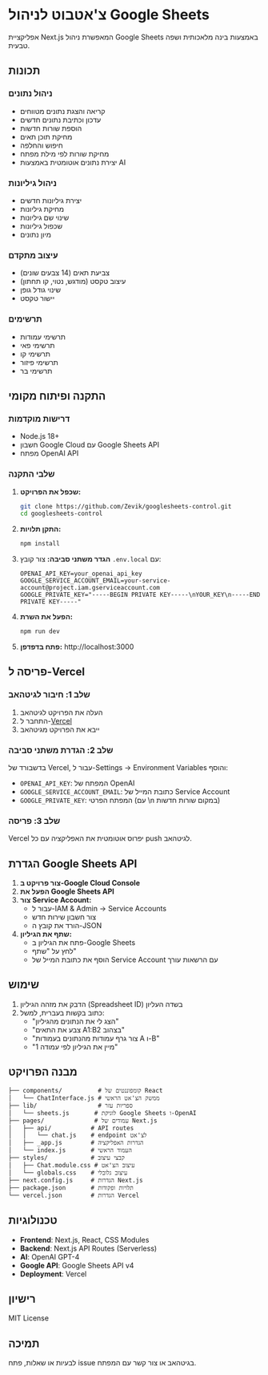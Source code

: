 # צ'אטבוט לניהול Google Sheets

אפליקציית Next.js המאפשרת ניהול Google Sheets באמצעות בינה מלאכותית ושפה טבעית.

## תכונות

### ניהול נתונים
- קריאה והצגת נתונים מטווחים
- עדכון וכתיבת נתונים חדשים
- הוספת שורות חדשות
- מחיקת תוכן תאים
- חיפוש והחלפה
- מחיקת שורות לפי מילת מפתח
- יצירת נתונים אוטומטית באמצעות AI

### ניהול גיליונות
- יצירת גיליונות חדשים
- מחיקת גיליונות
- שינוי שם גיליונות
- שכפול גיליונות
- מיון נתונים

### עיצוב מתקדם
- צביעת תאים (14 צבעים שונים)
- עיצוב טקסט (מודגש, נטוי, קו תחתון)
- שינוי גודל גופן
- יישור טקסט

### תרשימים
- תרשימי עמודות
- תרשימי פאי
- תרשימי קו
- תרשימי פיזור
- תרשימי בר

## התקנה ופיתוח מקומי

### דרישות מוקדמות
- Node.js 18+
- חשבון Google Cloud עם Google Sheets API
- מפתח OpenAI API

### שלבי התקנה

1. **שכפל את הפרויקט:**
   ```bash
   git clone https://github.com/Zevik/googlesheets-control.git
   cd googlesheets-control
   ```

2. **התקן תלויות:**
   ```bash
   npm install
   ```

3. **הגדר משתני סביבה:**
   צור קובץ `.env.local` עם:
   ```
   OPENAI_API_KEY=your_openai_api_key
   GOOGLE_SERVICE_ACCOUNT_EMAIL=your-service-account@project.iam.gserviceaccount.com
   GOOGLE_PRIVATE_KEY="-----BEGIN PRIVATE KEY-----\nYOUR_KEY\n-----END PRIVATE KEY-----"
   ```

4. **הפעל את השרת:**
   ```bash
   npm run dev
   ```

5. **פתח בדפדפן:**
   http://localhost:3000

## פריסה ל-Vercel

### שלב 1: חיבור לגיטהאב
1. העלה את הפרויקט לגיטהאב
2. התחבר ל-[Vercel](https://vercel.com)
3. ייבא את הפרויקט מגיטהאב

### שלב 2: הגדרת משתני סביבה
בדשבורד של Vercel, עבור ל-Settings → Environment Variables והוסף:

- `OPENAI_API_KEY`: המפתח של OpenAI
- `GOOGLE_SERVICE_ACCOUNT_EMAIL`: כתובת המייל של Service Account
- `GOOGLE_PRIVATE_KEY`: המפתח הפרטי (עם \\n במקום שורות חדשות)

### שלב 3: פריסה
Vercel יפרוס אוטומטית את האפליקציה עם כל push לגיטהאב.

## הגדרת Google Sheets API

1. **צור פרויקט ב-Google Cloud Console**
2. **הפעל את Google Sheets API**
3. **צור Service Account:**
   - עבור ל-IAM & Admin → Service Accounts
   - צור חשבון שירות חדש
   - הורד את קובץ ה-JSON
4. **שתף את הגיליון:**
   - פתח את הגיליון ב-Google Sheets
   - לחץ על "שתף"
   - הוסף את כתובת המייל של Service Account עם הרשאות עורך

## שימוש

1. הדבק את מזהה הגיליון (Spreadsheet ID) בשדה העליון
2. כתוב בקשות בעברית, למשל:
   - "הצג לי את הנתונים מהגיליון"
   - "צבע את התאים A1:B2 בצהוב"
   - "צור גרף עמודות מהנתונים בעמודות A ו-B"
   - "מיין את הגיליון לפי עמודה 1"

## מבנה הפרויקט

```
├── components/          # קומפוננטים של React
│   └── ChatInterface.js # ממשק הצ'אט הראשי
├── lib/                 # ספריות עזר
│   └── sheets.js       # לוגיקת Google Sheets ו-OpenAI
├── pages/              # עמודים של Next.js
│   ├── api/           # API routes
│   │   └── chat.js    # endpoint לצ'אט
│   ├── _app.js        # הגדרות האפליקציה
│   └── index.js       # העמוד הראשי
├── styles/            # קבצי עיצוב
│   ├── Chat.module.css # עיצוב הצ'אט
│   └── globals.css    # עיצוב גלובלי
├── next.config.js     # הגדרות Next.js
├── package.json       # תלויות ופקודות
└── vercel.json        # הגדרות Vercel
```

## טכנולוגיות

- **Frontend**: Next.js, React, CSS Modules
- **Backend**: Next.js API Routes (Serverless)
- **AI**: OpenAI GPT-4
- **Google API**: Google Sheets API v4
- **Deployment**: Vercel

## רישיון

MIT License

## תמיכה

לבעיות או שאלות, פתח issue בגיטהאב או צור קשר עם המפתח. 